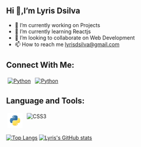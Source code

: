 ## Hi 👋,I’m Lyris Dsilva

- 🔭 I’m currently working on Projects
- 🌱 I’m currently learning Reactjs
- 💞️ I’m looking to collaborate on Web Development
- 📫 How to reach me lyrisdsilva@gmail.com 

## Connect With Me: 

<p align="auto">
 <a href="https://www.linkedin.com/in/lyris-dsilva-a23b94216/" target="_blank" rel="noopener noreferrer"> <img src="https://cdn.jsdelivr.net/npm/simple-icons@v3/icons/linkedin.svg" alt="Python" height="20" style="vertical-align:top; margin:4px"></a>
 <a href="mailto: lyrisdsilva@gmail.com"> <img src="https://cdn.jsdelivr.net/npm/simple-icons@v3/icons/gmail.svg" alt="Python" height="20" style="vertical-align:top; margin:4px"></a>
</p>

## Language and Tools:
<p align="auto">
<img src="https://raw.githubusercontent.com/github/explore/80688e429a7d4ef2fca1e82350fe8e3517d3494d/topics/python/python.png" alt="Python" height="40" style="vertical-align:top; margin:4px">
<img src=" https://www.w3schools.com/css/css.png " alt="CSS3" height="40" style="vertical-align:top; margin:4px">

</p>


[![Top Langs](https://github-readme-stats.vercel.app/api/top-langs/?username=lyrisdsilva&layout=compact)](https://github.com/lyrisdsilva/github-readme-stats)
[![Lyris's GitHub stats](https://github-readme-stats.vercel.app/api?username=lyrisdsilva)](https://github.com/lyrisdsilva/github-readme-stats) 
